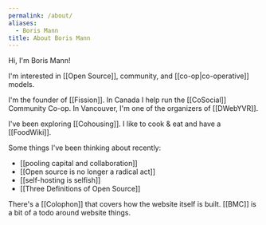 ```yaml
---
permalink: /about/
aliases:
  - Boris Mann
title: About Boris Mann
---
```


Hi, I'm Boris Mann!

<!-- copy/paste from home page -->
I'm interested in [[Open Source]], community, and [[co-op|co-operative]] models.

I'm the founder of [[Fission]]. In Canada I help run the [[CoSocial]] Community Co-op. In Vancouver, I'm one of the organizers of [[DWebYVR]].

I've been exploring [[Cohousing]]. I like to cook & eat and have a [[FoodWiki]].

Some things I've been thinking about recently:

* [[pooling capital and collaboration]]
* [[Open source is no longer a radical act]]
* [[self-hosting is selfish]]
* [[Three Definitions of Open Source]]

There's a [[Colophon]] that covers how the website itself is built. [[BMC]] is a bit of a todo around website things.